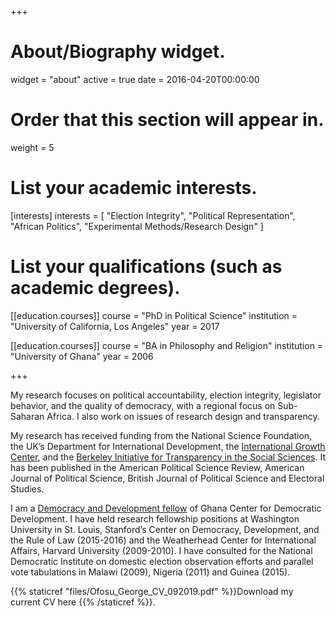+++
# About/Biography widget.
widget = "about"
active = true
date = 2016-04-20T00:00:00

# Order that this section will appear in.
weight = 5

# List your academic interests.
[interests]
  interests = [
    "Election Integrity",
    "Political Representation",
    "African Politics",
    "Experimental Methods/Research Design"
  ]

# List your qualifications (such as academic degrees).
[[education.courses]]
  course = "PhD in Political Science"
  institution = "University of California, Los Angeles"
  year = 2017

[[education.courses]]
  course = "BA in Philosophy and Religion"
  institution = "University of Ghana"
  year = 2006
 
+++

My research focuses on political accountability, election integrity, legislator behavior, and the quality of democracy, with a regional focus on Sub-Saharan Africa. I also work on issues of research design and transparency. 

My research has received funding from the National Science Foundation, the UK’s Department for International Development, the [International Growth Center](https://www.theigc.org/blog/impact-parliamentary-debates-ghanas-2016-elections/), and the [Berkeley Initiative for Transparency in the Social Sciences](https://www.bitss.org/people/george-ofosu/). It has been published in the American Political Science Review, American Journal of Political Science, British Journal of Political Science and Electoral Studies. 
 
I am a [Democracy and Development fellow](https://www.cddgh.org/george-k-ofosu/) of Ghana Center for Democratic Development. I have held research fellowship positions at Washington University in St. Louis, Stanford’s Center on Democracy, Development, and the Rule of Law (2015-2016) and the Weatherhead Center for International Affairs, Harvard University (2009-2010). I have consulted for the National Democratic Institute on domestic election observation efforts and parallel vote tabulations in Malawi (2009), Nigeria (2011) and Guinea (2015). 

{{% staticref "files/Ofosu_George_CV_092019.pdf" %}}Download my current CV here {{% /staticref %}}.
